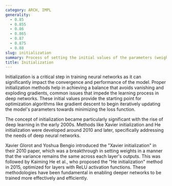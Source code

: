 ```yaml
---
category: ARCH, IMPL
generality:
  - 0.85
  - 0.855
  - 0.86
  - 0.865
  - 0.87
  - 0.875
  - 0.88
slug: initialization
summary: Process of setting the initial values of the parameters (weights and biases) of a model before training begins.
title: Initialization
---
```


Initialization is a critical step in training neural networks as it can significantly impact the convergence and performance of the model. Proper initialization methods help in achieving a balance that avoids vanishing and exploding gradients, common issues that impede the learning process in deep networks. These initial values provide the starting point for optimization algorithms like gradient descent to begin iteratively updating the model's parameters towards minimizing the loss function.

The concept of initialization became particularly significant with the rise of deep learning in the early 2000s. Methods like Xavier initialization and He initialization were developed around 2010 and later, specifically addressing the needs of deep neural networks.

Xavier Glorot and Yoshua Bengio introduced the "Xavier initialization" in their 2010 paper, which was a breakthrough in setting weights in a manner that the variance remains the same across each layer's outputs. This was followed by Kaiming He et al., who proposed the "He initialization" method in 2015, optimized for layers with ReLU activation functions. These methodologies have been fundamental in enabling deeper networks to be trained more effectively and efficiently.
